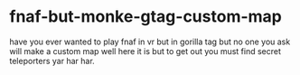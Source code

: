 # fnaf-but-monke-gtag-custom-map
have you ever wanted to play fnaf in vr but in gorilla tag but no one you ask will make a custom map well here it is but to get out you must find secret teleporters yar har har.
